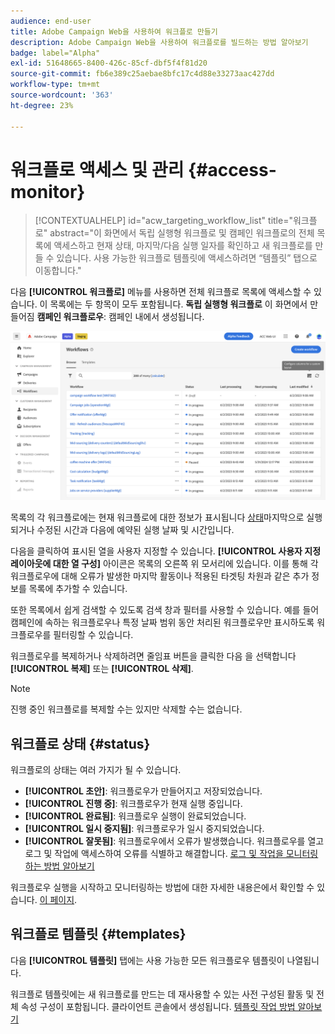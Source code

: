 ```yaml
---
audience: end-user
title: Adobe Campaign Web을 사용하여 워크플로 만들기
description: Adobe Campaign Web을 사용하여 워크플로를 빌드하는 방법 알아보기
badge: label="Alpha"
exl-id: 51648665-8400-426c-85cf-dbf5f4f81d20
source-git-commit: fb6e389c25aebae8bfc17c4d88e33273aac427dd
workflow-type: tm+mt
source-wordcount: '363'
ht-degree: 23%

---
```


# 워크플로 액세스 및 관리 {#access-monitor}

>[!CONTEXTUALHELP]
>id="acw_targeting_workflow_list"
>title="워크플로"
>abstract="이 화면에서 독립 실행형 워크플로 및 캠페인 워크플로의 전체 목록에 액세스하고 현재 상태, 마지막/다음 실행 일자를 확인하고 새 워크플로를 만들 수 있습니다. 사용 가능한 워크플로 템플릿에 액세스하려면 “템플릿” 탭으로 이동합니다."

다음 **[!UICONTROL 워크플로]** 메뉴를 사용하면 전체 워크플로 목록에 액세스할 수 있습니다. 이 목록에는 두 항목이 모두 포함됩니다. **독립 실행형 워크플로** 이 화면에서 만들어짐 **캠페인 워크플로우**: 캠페인 내에서 생성됩니다.

![](assets/workflow-list.png)

목록의 각 워크플로에는 현재 워크플로에 대한 정보가 표시됩니다 [상태](#status)마지막으로 실행되거나 수정된 시간과 다음에 예약된 실행 날짜 및 시간입니다.

다음을 클릭하여 표시된 열을 사용자 지정할 수 있습니다. **[!UICONTROL 사용자 지정 레이아웃에 대한 열 구성]** 아이콘은 목록의 오른쪽 위 모서리에 있습니다. 이를 통해 각 워크플로우에 대해 오류가 발생한 마지막 활동이나 적용된 타겟팅 차원과 같은 추가 정보를 목록에 추가할 수 있습니다.

또한 목록에서 쉽게 검색할 수 있도록 검색 창과 필터를 사용할 수 있습니다. 예를 들어 캠페인에 속하는 워크플로우나 특정 날짜 범위 동안 처리된 워크플로우만 표시하도록 워크플로우를 필터링할 수 있습니다.

워크플로우를 복제하거나 삭제하려면 줄임표 버튼을 클릭한 다음 을 선택합니다 **[!UICONTROL 복제]** 또는 **[!UICONTROL 삭제]**.

>[!NOTE]
>
>진행 중인 워크플로를 복제할 수는 있지만 삭제할 수는 없습니다.

## 워크플로 상태 {#status}

워크플로의 상태는 여러 가지가 될 수 있습니다.

* **[!UICONTROL 초안]**: 워크플로우가 만들어지고 저장되었습니다.
* **[!UICONTROL 진행 중]**: 워크플로우가 현재 실행 중입니다.
* **[!UICONTROL 완료됨]**: 워크플로우 실행이 완료되었습니다.
* **[!UICONTROL 일시 중지됨]**: 워크플로우가 일시 중지되었습니다.
* **[!UICONTROL 잘못됨]**: 워크플로우에서 오류가 발생했습니다. 워크플로우를 열고 로그 및 작업에 액세스하여 오류를 식별하고 해결합니다. [로그 및 작업을 모니터링하는 방법 알아보기](start-monitor-workflows.md#logs-tasks)

워크플로우 실행을 시작하고 모니터링하는 방법에 대한 자세한 내용은에서 확인할 수 있습니다. [이 페이지](start-monitor-workflows.md).

## 워크플로 템플릿 {#templates}

다음 **[!UICONTROL 템플릿]** 탭에는 사용 가능한 모든 워크플로우 템플릿이 나열됩니다.

워크플로 템플릿에는 새 워크플로를 만드는 데 재사용할 수 있는 사전 구성된 활동 및 전체 속성 구성이 포함됩니다. 클라이언트 콘솔에서 생성됩니다. [템플릿 작업 방법 알아보기](https://experienceleague.adobe.com/docs/campaign/automation/workflows/introduction/build-a-workflow.html#workflow-templates)

